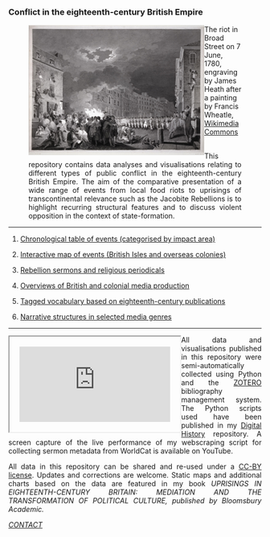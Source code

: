 ### Conflict in the eighteenth-century British Empire


<figure>
    <img src="./assets/GordonRiots.jpg" alt="wikimedia" width="350" align="left" padding="25" /> 
    <figcaption>The riot in Broad Street on 7 June, 1780, engraving by James Heath after a painting by Francis Wheatle, <a href="https://commons.wikimedia.org/wiki/File:Heath_after_Wheatley_-_Gordon_Riots_1780.jpg">Wikimedia Commons</a></figcaption>
<br/>
<p align="justify">This repository contains data analyses and visualisations relating to different types of public conflict in the eighteenth-century British Empire. The aim of the comparative presentation of a wide range of events from local food riots to uprisings of transcontinental relevance such as the Jacobite Rebellions is to highlight recurring structural features and to discuss violent opposition in the context of state-formation.</p>
</figure>

<hr>

1) <a href="https://monikabarget.github.io/Revolts/event-table.html">Chronological table of events (categorised by impact area)</a>

2) <a href="https://monikabarget.github.io/Revolts/events.html">Interactive map of events (British Isles and overseas colonies)</a>

3) <a href="https://monikabarget.github.io/Revolts/sermons.html">Rebellion sermons and religious periodicals</a>

4) <a href="https://monikabarget.github.io/Revolts/overviews.html">Overviews of British and colonial media production</a>

5) <a href="https://monikabarget.github.io/Revolts/overviews.html">Tagged vocabulary based on eighteenth-century publications</a>

6) <a href="https://monikabarget.github.io/Revolts/narratives.html">Narrative structures in selected media genres</a>

<hr>

<iframe width="300" align="left" style="padding:20px" src="https://www.youtube.com/embed/3DEF3Nh1XkQ" title="YouTube video player" frameborder="2" allow="accelerometer; autoplay; clipboard-write; encrypted-media; gyroscope; picture-in-picture" allowfullscreen></iframe><p align="justify">All data and visualisations published in this repository were semi-automatically collected using Python and the <a href="https://www.zotero.org/groups/2351893/british_riots_and_revolts_of_the_enlightenment_age">ZOTERO</a> bibliography management system. The Python scripts used have been published in my <a href="https://github.com/MonikaBarget/DigitalHistory">Digital History</a> repository. A screen capture of the live performance of my webscraping script for collecting sermon metadata from WorldCat is available on YouTube.</p>

<p align="justify">All data in this repository can be shared and re-used under a <a href="https://creativecommons.org/">CC-BY license</a>. Updates and corrections are welcome. Static maps and additional charts based on the data are featured in my book <em>UPRISINGS IN EIGHTEENTH-CENTURY BRITAIN: MEDIATION AND THE TRANSFORMATION OF POLITICAL CULTURE<em>, published by Bloomsbury Academic.</p>

[CONTACT](https://monikabarget.github.io/Revolts/contact.html)
